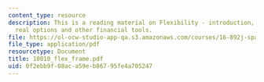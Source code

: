 ```yaml
---
content_type: resource
description: This is a reading material on Flexibility - introduction, taxonomy and
  real options and other financial tools.
file: https://ol-ocw-studio-app-qa.s3.amazonaws.com/courses/16-892j-space-system-architecture-and-design-fall-2004/0f2ebb9f08aca59eb86795fe4a705247_10010_flex_frame.pdf
file_type: application/pdf
resourcetype: Document
title: 10010_flex_frame.pdf
uid: 0f2ebb9f-08ac-a59e-b867-95fe4a705247
---
```

